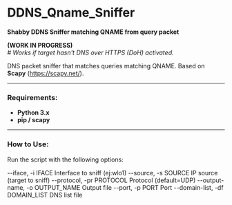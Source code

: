 # DDNS_Qname_Sniffer

**Shabby DDNS Sniffer matching QNAME from query packet**

**(WORK IN PROGRESS)**  
_# Works if target hasn't DNS over HTTPS (DoH) activated._

DNS packet sniffer that matches queries matching QNAME. Based on **Scapy** (https://scapy.net/).

---

### Requirements:
  - **Python 3.x**
  - **pip / scapy**

---

### How to Use:

Run the script with the following options:

  --iface, -i IFACE     Interface to sniff (ej:wlo1)
  --source, -s SOURCE   IP source (target to sniff)
  --protocol, -pr PROTOCOL
                        Protocol (default=UDP)
  --output-name, -o OUTPUT_NAME
                        Output file
  --port, -p PORT       Port
  --domain-list, -df DOMAIN_LIST
                        DNS list file

